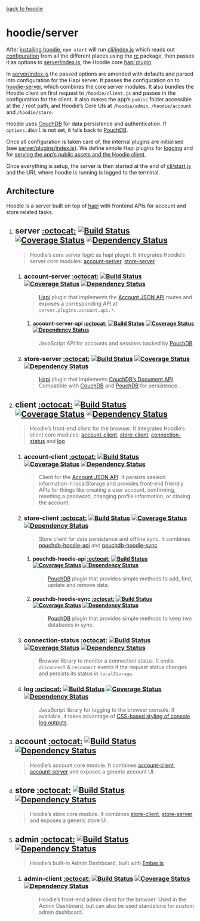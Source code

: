 [back to hoodie](../README.md)

# hoodie/server

After [installing hoodie](../#setup), `npm start` will run [cli/index.js](../cli/start.js)
which reads out [configuration](../#usage) from all the different places using
the [rc](https://www.npmjs.com/package/rc) package, then passes it as options to
[server/index.js](../server/index.js), the Hoodie core [hapi plugin](http://hapijs.com).

In [server/index.js](../server/index.js) the passed options are amended with defaults and parsed
into configuration for the Hapi server. It passes the configuration on to [hoodie-server]('#hoodie-server'),
which combines the core server modules. It also bundles the Hoodie client on first request to `/hoodie/client.js`
and passes in the configuration for the client. It also makes the app’s `public` folder accessible at
the `/` root path, and Hoodie’s Core UIs at `/hoodie/admin`, `/hoodie/account` and `/hoodie/store`.

Hoodie uses [CouchDB](https://couchdb.apache.org/) for data persistence and
authentication. If `options.dbUrl` is not set, it falls back to [PouchDB](https://pouchdb.com/).

Once all configuration is taken care of, the internal plugins are initialised
(see [server/plugins/index.js](plugins/index.js)). We define simple Hapi plugins
for [logging](plugins/log.js) and for [serving the app’s public assets and the Hoodie client](plugins/public.js).

Once everything is setup, the server is then started at the end of [cli/start.js](../cli/start.js)
and the URL where hoodie is running is logged to the terminal.

## Architecture

Hoodie is a server built on top of [hapi](http://hapijs.com) with frontend APIs
for account and store related tasks.

1. ## server [:octocat:](https://github.com/hoodiehq/hoodie-server#readme) [![Build Status](https://travis-ci.org/hoodiehq/hoodie-server.svg?branch=master)](https://travis-ci.org/hoodiehq/hoodie-server) [![Coverage Status](https://coveralls.io/repos/hoodiehq/hoodie-server/badge.svg?branch=master)](https://coveralls.io/r/hoodiehq/hoodie-server?branch=master) [![Dependency Status](https://david-dm.org/hoodiehq/hoodie-server.svg)](https://david-dm.org/hoodiehq/hoodie-server)

   > Hoodie’s core server logic as hapi plugin. It integrates Hoodie’s server
     core modules: [account-server](https://github.com/hoodiehq/hoodie-account-server), [store-server](https://github.com/hoodiehq/hoodie-store-server)

   1. ### account-server [:octocat:](https://github.com/hoodiehq/hoodie-account-server#readme) [![Build Status](https://api.travis-ci.org/hoodiehq/hoodie-account-server.svg?branch=master)](https://travis-ci.org/hoodiehq/hoodie-account-server) [![Coverage Status](https://coveralls.io/repos/hoodiehq/hoodie-account-server/badge.svg?branch=master)](https://coveralls.io/r/hoodiehq/hoodie-account-server?branch=master) [![Dependency Status](https://david-dm.org/hoodiehq/hoodie-account-server.svg)](https://david-dm.org/hoodiehq/hoodie-account-server)

      > [Hapi](http://hapijs.com/) plugin that implements the
        [Account JSON API](http://docs.accountjsonapi.apiary.io) routes and
        exposes a corresponding API at `server.plugins.account.api.*`.

        1. #### account-server-api [:octocat:](https://github.com/hoodiehq/hoodie-account-server-api#readme) [![Build Status](https://api.travis-ci.org/hoodiehq/hoodie-account-server-api.svg?branch=master)](https://travis-ci.org/hoodiehq/hoodie-account-server-api) [![Coverage Status](https://coveralls.io/repos/hoodiehq/hoodie-account-server-api/badge.svg?branch=master)](https://coveralls.io/r/hoodiehq/hoodie-account-server-api?branch=master) [![Dependency Status](https://david-dm.org/hoodiehq/hoodie-account-server-api.svg)](https://david-dm.org/hoodiehq/hoodie-account-server-api)

        > JavaScript API for accounts and sessions backed by [PouchDB](https://pouchdb.com)

   2. ### store-server [:octocat:](https://github.com/hoodiehq/hoodie-store-server#readme) [![Build Status](https://travis-ci.org/hoodiehq/hoodie-store-server.svg?branch=master)](https://travis-ci.org/hoodiehq/hoodie-store-server) [![Coverage Status](https://coveralls.io/repos/hoodiehq/hoodie-store-server/badge.svg?branch=master)](https://coveralls.io/r/hoodiehq/hoodie-store-server?branch=master) [![Dependency Status](https://david-dm.org/hoodiehq/hoodie-store-server.svg)](https://david-dm.org/hoodiehq/hoodie-store-server)

      > [Hapi](http://hapijs.com/) plugin that implements [CouchDB’s Document API](https://wiki.apache.org/couchdb/HTTP_Document_API).
        Compatible with [CouchDB](https://couchdb.apache.org/)
        and [PouchDB](https://pouchdb.com/) for persistence.

2. ## client [:octocat:](https://github.com/hoodiehq/hoodie-client#readme) [![Build Status](https://travis-ci.org/hoodiehq/hoodie-client.svg?branch=master)](https://travis-ci.org/hoodiehq/hoodie-client) [![Coverage Status](https://coveralls.io/repos/hoodiehq/hoodie-client/badge.svg?branch=master)](https://coveralls.io/r/hoodiehq/hoodie-client?branch=master) [![Dependency Status](https://david-dm.org/hoodiehq/hoodie-client.svg)](https://david-dm.org/hoodiehq/hoodie-client)

   > Hoodie’s front-end client for the browser. It integrates Hoodie’s client
     core modules: [account-client](https://github.com/hoodiehq/hoodie-account-client), [store-client](https://github.com/hoodiehq/hoodie-store-client),
     [connection-status](https://github.com/hoodiehq/hoodie-connection-status)
     and [log](https://github.com/hoodiehq/hoodie-log)

   1. ### <a name="account-client"></a>account-client [:octocat:](https://github.com/hoodiehq/hoodie-account-client#readme) [![Build Status](https://travis-ci.org/hoodiehq/hoodie-account-client.svg?branch=master)](https://travis-ci.org/hoodiehq/hoodie-account-client) [![Coverage Status](https://coveralls.io/repos/hoodiehq/hoodie-account-client/badge.svg?branch=master)](https://coveralls.io/r/hoodiehq/hoodie-account-client?branch=master) [![Dependency Status](https://david-dm.org/hoodiehq/hoodie-account-client.svg)](https://david-dm.org/hoodiehq/hoodie-account-client)

      > Client for the [Account JSON API](http://docs.accountjsonapi.apiary.io).
        It persists session information in localStorage and provides
        front-end friendly APIs for things like creating a user account,
        confirming, resetting a password, changing profile information,
        or closing the account.

   2. ### <a name="store-client"></a>store-client [:octocat:](https://github.com/hoodiehq/hoodie-store-client#readme) [![Build Status](https://travis-ci.org/hoodiehq/hoodie-store-client.svg?branch=master)](https://travis-ci.org/hoodiehq/hoodie-store-client) [![Coverage Status](https://coveralls.io/repos/hoodiehq/hoodie-store-client/badge.svg?branch=master)](https://coveralls.io/r/hoodiehq/hoodie-store-client?branch=master) [![Dependency Status](https://david-dm.org/hoodiehq/hoodie-store-client.svg)](https://david-dm.org/hoodiehq/hoodie-store-client)

      > Store client for data persistence and offline sync. It combines [pouchdb-hoodie-api](https://github.com/hoodiehq/pouchdb-hoodie-api) and [pouchdb-hoodie-sync](https://github.com/hoodiehq/pouchdb-hoodie-sync).

      1. #### pouchdb-hoodie-api [:octocat:](https://github.com/hoodiehq/pouchdb-hoodie-api#readme) [![Build Status](https://travis-ci.org/hoodiehq/pouchdb-hoodie-api.svg?branch=master)](https://travis-ci.org/hoodiehq/pouchdb-hoodie-api) [![Coverage Status](https://coveralls.io/repos/hoodiehq/pouchdb-hoodie-api/badge.svg?branch=master)](https://coveralls.io/r/hoodiehq/pouchdb-hoodie-api?branch=master) [![Dependency Status](https://david-dm.org/hoodiehq/pouchdb-hoodie-api.svg)](https://david-dm.org/hoodiehq/pouchdb-hoodie-api)

         > [PouchDB](https://pouchdb.com) plugin that provides simple methods to
           add, find, update and remove data.

      2. #### pouchdb-hoodie-sync [:octocat:](https://github.com/hoodiehq/pouchdb-hoodie-sync#readme) [![Build Status](https://travis-ci.org/hoodiehq/pouchdb-hoodie-sync.svg?branch=master)](https://travis-ci.org/hoodiehq/pouchdb-hoodie-sync) [![Coverage Status](https://coveralls.io/repos/hoodiehq/pouchdb-hoodie-sync/badge.svg?branch=master)](https://coveralls.io/r/hoodiehq/pouchdb-hoodie-sync?branch=master) [![Dependency Status](https://david-dm.org/hoodiehq/pouchdb-hoodie-sync.svg)](https://david-dm.org/hoodiehq/pouchdb-hoodie-sync)

         > [PouchDB](https://pouchdb.com) plugin that provides simple methods to
           keep two databases in sync.

   3. ### connection-status [:octocat:](https://github.com/hoodiehq/hoodie-connection-status#readme) [![Build Status](https://travis-ci.org/hoodiehq/hoodie-connection-status.svg?branch=master)](https://travis-ci.org/hoodiehq/hoodie-connection-status) [![Coverage Status](https://coveralls.io/repos/hoodiehq/hoodie-connection-status/badge.svg?branch=master)](https://coveralls.io/r/hoodiehq/hoodie-connection-status?branch=master) [![Dependency Status](https://david-dm.org/hoodiehq/hoodie-connection-status.svg)](https://david-dm.org/hoodiehq/hoodie-connection-status)

      > Browser library to monitor a connection status. It emits `disconnect` &
        `reconnect` events if the request status changes and persists its status
        in `localStorage`.

   4. ### log [:octocat:](https://github.com/hoodiehq/hoodie-log#readme) [![Build Status](https://travis-ci.org/hoodiehq/hoodie-log.svg?branch=master)](https://travis-ci.org/hoodiehq/hoodie-log) [![Coverage Status](https://coveralls.io/repos/hoodiehq/hoodie-log/badge.svg?branch=master)](https://coveralls.io/r/hoodiehq/hoodie-log?branch=master) [![Dependency Status](https://david-dm.org/hoodiehq/hoodie-log.svg)](https://david-dm.org/hoodiehq/hoodie-log)

      > JavaScript library for logging to the browser console. If available, it
        takes advantage of [CSS-based styling of console log outputs](https://developer.mozilla.org/en-US/docs/Web/API/Console#Styling_console_output).

3. ## account [:octocat:](https://github.com/hoodiehq/hoodie-account#readme) [![Build Status](https://travis-ci.org/hoodiehq/hoodie-account.svg?branch=master)](https://travis-ci.org/hoodiehq/hoodie-account) [![Dependency Status](https://david-dm.org/hoodiehq/hoodie-account.svg)](https://david-dm.org/hoodiehq/hoodie-account)

   > Hoodie’s account core module. It combines [account-client](account-client),
     [account-server](#account-server) and exposes a generic account UI.

4. ## store [:octocat:](https://github.com/hoodiehq/hoodie-store#readme) [![Build Status](https://travis-ci.org/hoodiehq/hoodie-store.svg?branch=master)](https://travis-ci.org/hoodiehq/hoodie-store) [![Dependency Status](https://david-dm.org/hoodiehq/hoodie-store.svg)](https://david-dm.org/hoodiehq/hoodie-store)

   > Hoodie’s store core module. It combines [store-client](#store-client),
     [store-server](#store-server) and exposes a generic store UI.

5. ## admin [:octocat:](https://github.com/hoodiehq/hoodie-admin#readme) [![Build Status](https://travis-ci.org/hoodiehq/hoodie-admin.svg?branch=master)](https://travis-ci.org/hoodiehq/hoodie-admin) [![Dependency Status](https://david-dm.org/hoodiehq/hoodie-admin.svg)](https://david-dm.org/hoodiehq/hoodie-admin)

   > Hoodie’s built-in Admin Dashboard, built with [Ember.js](http://emberjs.com)

   1. ### <a name="admin-client"></a>admin-client [:octocat:](https://github.com/hoodiehq/hoodie-admin-client#readme) [![Build Status](https://travis-ci.org/hoodiehq/hoodie-admin-client.svg?branch=master)](https://travis-ci.org/hoodiehq/hoodie-admin-client) [![Coverage Status](https://coveralls.io/repos/hoodiehq/hoodie-admin-client/badge.svg?branch=master)](https://coveralls.io/r/hoodiehq/hoodie-admin-client?branch=master) [![Dependency Status](https://david-dm.org/hoodiehq/hoodie-admin-client.svg)](https://david-dm.org/hoodiehq/hoodie-account-client)

      > Hoodie’s front-end admin client for the browser. Used in the Admin Dashboard,
        but can also be used standalone for custom admin dashboard.
